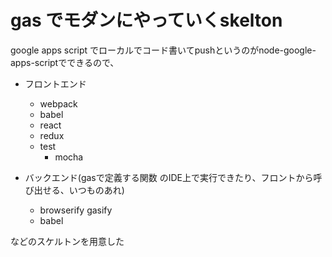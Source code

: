 # gas でモダンにやっていくskelton

google apps script でローカルでコード書いてpushというのがnode-google-apps-scriptでできるので、

- フロントエンド
  - webpack
  - babel
  - react
  - redux
  - test
    - mocha

- バックエンド(gasで定義する関数 のIDE上で実行できたり、フロントから呼び出せる、いつものあれ)
  - browserify gasify
  - babel

などのスケルトンを用意した
